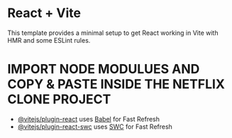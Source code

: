 # React + Vite

This template provides a minimal setup to get React working in Vite with HMR and some ESLint rules.

<!--Currently, two official plugins are available:-->
<h1>IMPORT NODE MODULUES AND COPY & PASTE INSIDE THE NETFLIX CLONE PROJECT </h1>

- [@vitejs/plugin-react](https://github.com/vitejs/vite-plugin-react/blob/main/packages/plugin-react/README.md) uses [Babel](https://babeljs.io/) for Fast Refresh
- [@vitejs/plugin-react-swc](https://github.com/vitejs/vite-plugin-react-swc) uses [SWC](https://swc.rs/) for Fast Refresh

